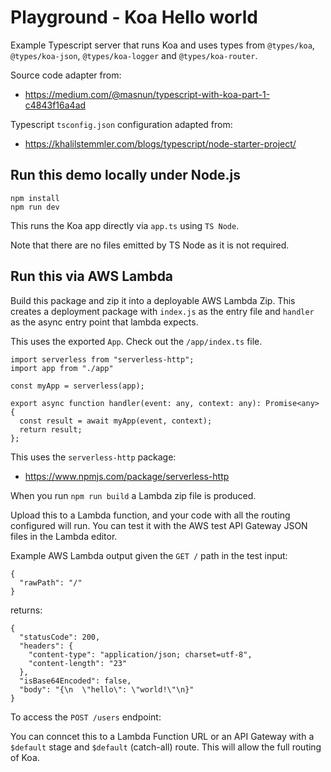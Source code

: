 # Playground - Koa Hello world

Example Typescript server that runs Koa and uses types from `@types/koa`, `@types/koa-json`, `@types/koa-logger` and `@types/koa-router`.

Source code adapter from:
- https://medium.com/@masnun/typescript-with-koa-part-1-c4843f16a4ad

Typescript `tsconfig.json` configuration adapted from:
- https://khalilstemmler.com/blogs/typescript/node-starter-project/

## Run this demo locally under Node.js

```
npm install
npm run dev
```

This runs the Koa app directly via `app.ts` using `TS Node`. 

Note that there are no files emitted by TS Node as it is not required.

## Run this via AWS Lambda

Build this package and zip it into a deployable AWS Lambda Zip. This creates a deployment package with `index.js` as the entry file and `handler` as the async entry point that lambda expects.

This uses the exported `App`. Check out the `/app/index.ts` file.

```
import serverless from "serverless-http";
import app from "./app"

const myApp = serverless(app);

export async function handler(event: any, context: any): Promise<any> {
  const result = await myApp(event, context);
  return result;
};
```

This uses the `serverless-http` package:

- https://www.npmjs.com/package/serverless-http

When you run `npm run build` a Lambda zip file is produced. 

Upload this to a Lambda function, and your code with all the routing configured will run. You can test it with the AWS test API Gateway JSON files in the Lambda editor.

Example AWS Lambda output given the `GET /` path in the test input:

```
{
  "rawPath": "/"
}
```

returns:

```
{
  "statusCode": 200,
  "headers": {
    "content-type": "application/json; charset=utf-8",
    "content-length": "23"
  },
  "isBase64Encoded": false,
  "body": "{\n  \"hello\": \"world!\"\n}"
}
```

To access the `POST /users` endpoint:

You can conncet this to a Lambda Function URL or an API Gateway with a `$default` stage and `$default` (catch-all) route. This will allow the full routing of Koa.